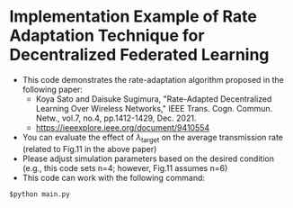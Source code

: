 # Implementation Example of Rate Adaptation Technique for Decentralized Federated Learning
* This code demonstrates the rate-adaptation algorithm proposed in the following paper:
  * Koya Sato and Daisuke Sugimura, "Rate-Adapted Decentralized Learning Over Wireless Networks," IEEE Trans. Cogn. Commun. Netw., vol.7, no.4, pp.1412-1429, Dec. 2021.
  * https://ieeexplore.ieee.org/document/9410554
* You can evaluate the effect of $\lambda_\mathrm{target}$ on the average transmission rate (related to Fig.11 in the above paper)
 * Please adjust simulation parameters based on the desired condition (e.g., this code sets n=4; however, Fig.11 assumes n=6)
* This code can work with the following command:
```
$python main.py
```
